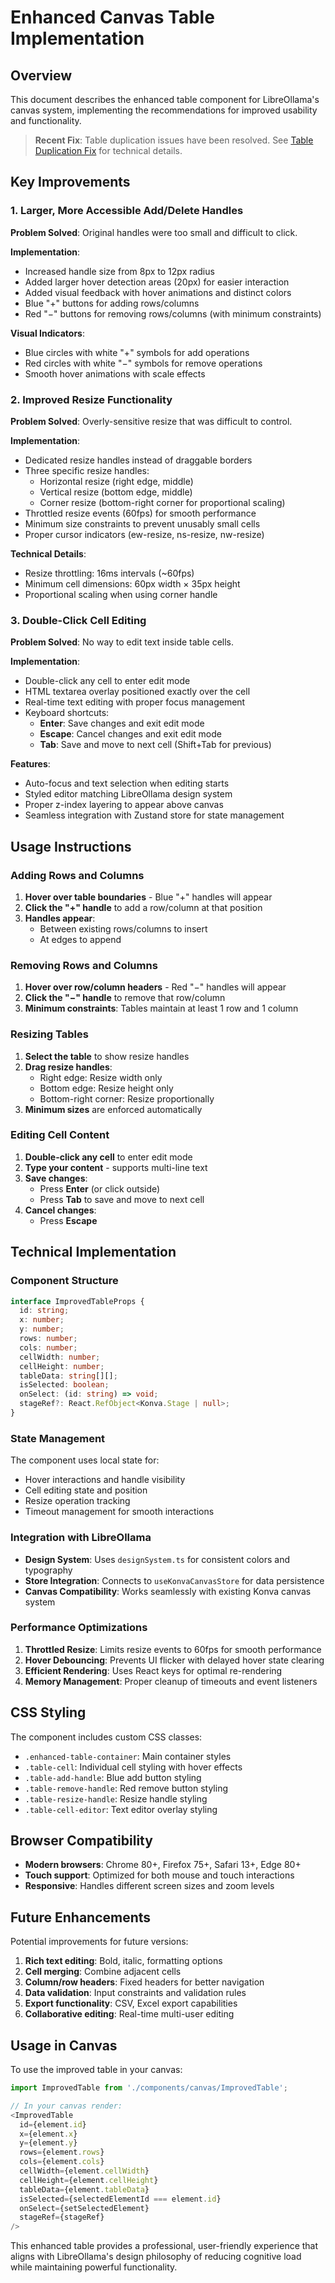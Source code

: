 # Enhanced Canvas Table Implementation

## Overview

This document describes the enhanced table component for LibreOllama's canvas system, implementing the recommendations for improved usability and functionality.

> **Recent Fix**: Table duplication issues have been resolved. See [Table Duplication Fix](TABLE_DUPLICATION_FIX.md) for technical details.

## Key Improvements

### 1. **Larger, More Accessible Add/Delete Handles**

**Problem Solved**: Original handles were too small and difficult to click.

**Implementation**:
- Increased handle size from 8px to 12px radius
- Added larger hover detection areas (20px) for easier interaction
- Added visual feedback with hover animations and distinct colors
- Blue "+" buttons for adding rows/columns
- Red "−" buttons for removing rows/columns (with minimum constraints)

**Visual Indicators**:
- Blue circles with white "+" symbols for add operations
- Red circles with white "−" symbols for remove operations
- Smooth hover animations with scale effects

### 2. **Improved Resize Functionality**

**Problem Solved**: Overly-sensitive resize that was difficult to control.

**Implementation**:
- Dedicated resize handles instead of draggable borders
- Three specific resize handles:
  - Horizontal resize (right edge, middle)
  - Vertical resize (bottom edge, middle)
  - Corner resize (bottom-right corner for proportional scaling)
- Throttled resize events (60fps) for smooth performance
- Minimum size constraints to prevent unusably small cells
- Proper cursor indicators (ew-resize, ns-resize, nw-resize)

**Technical Details**:
- Resize throttling: 16ms intervals (~60fps)
- Minimum cell dimensions: 60px width × 35px height
- Proportional scaling when using corner handle

### 3. **Double-Click Cell Editing**

**Problem Solved**: No way to edit text inside table cells.

**Implementation**:
- Double-click any cell to enter edit mode
- HTML textarea overlay positioned exactly over the cell
- Real-time text editing with proper focus management
- Keyboard shortcuts:
  - **Enter**: Save changes and exit edit mode
  - **Escape**: Cancel changes and exit edit mode
  - **Tab**: Save and move to next cell (Shift+Tab for previous)

**Features**:
- Auto-focus and text selection when editing starts
- Styled editor matching LibreOllama design system
- Proper z-index layering to appear above canvas
- Seamless integration with Zustand store for state management

## Usage Instructions

### Adding Rows and Columns

1. **Hover over table boundaries** - Blue "+" handles will appear
2. **Click the "+" handle** to add a row/column at that position
3. **Handles appear**:
   - Between existing rows/columns to insert
   - At edges to append

### Removing Rows and Columns

1. **Hover over row/column headers** - Red "−" handles will appear
2. **Click the "−" handle** to remove that row/column
3. **Minimum constraints**: Tables maintain at least 1 row and 1 column

### Resizing Tables

1. **Select the table** to show resize handles
2. **Drag resize handles**:
   - Right edge: Resize width only
   - Bottom edge: Resize height only
   - Bottom-right corner: Resize proportionally
3. **Minimum sizes** are enforced automatically

### Editing Cell Content

1. **Double-click any cell** to enter edit mode
2. **Type your content** - supports multi-line text
3. **Save changes**:
   - Press **Enter** (or click outside)
   - Press **Tab** to save and move to next cell
4. **Cancel changes**:
   - Press **Escape**

## Technical Implementation

### Component Structure

```typescript
interface ImprovedTableProps {
  id: string;
  x: number;
  y: number;
  rows: number;
  cols: number;
  cellWidth: number;
  cellHeight: number;
  tableData: string[][];
  isSelected: boolean;
  onSelect: (id: string) => void;
  stageRef?: React.RefObject<Konva.Stage | null>;
}
```

### State Management

The component uses local state for:
- Hover interactions and handle visibility
- Cell editing state and position
- Resize operation tracking
- Timeout management for smooth interactions

### Integration with LibreOllama

- **Design System**: Uses `designSystem.ts` for consistent colors and typography
- **Store Integration**: Connects to `useKonvaCanvasStore` for data persistence
- **Canvas Compatibility**: Works seamlessly with existing Konva canvas system

### Performance Optimizations

1. **Throttled Resize**: Limits resize events to 60fps for smooth performance
2. **Hover Debouncing**: Prevents UI flicker with delayed hover state clearing
3. **Efficient Rendering**: Uses React keys for optimal re-rendering
4. **Memory Management**: Proper cleanup of timeouts and event listeners

## CSS Styling

The component includes custom CSS classes:

- `.enhanced-table-container`: Main container styles
- `.table-cell`: Individual cell styling with hover effects
- `.table-add-handle`: Blue add button styling
- `.table-remove-handle`: Red remove button styling
- `.table-resize-handle`: Resize handle styling
- `.table-cell-editor`: Text editor overlay styling

## Browser Compatibility

- **Modern browsers**: Chrome 80+, Firefox 75+, Safari 13+, Edge 80+
- **Touch support**: Optimized for both mouse and touch interactions
- **Responsive**: Handles different screen sizes and zoom levels

## Future Enhancements

Potential improvements for future versions:

1. **Rich text editing**: Bold, italic, formatting options
2. **Cell merging**: Combine adjacent cells
3. **Column/row headers**: Fixed headers for better navigation
4. **Data validation**: Input constraints and validation rules
5. **Export functionality**: CSV, Excel export capabilities
6. **Collaborative editing**: Real-time multi-user editing

## Usage in Canvas

To use the improved table in your canvas:

```typescript
import ImprovedTable from './components/canvas/ImprovedTable';

// In your canvas render:
<ImprovedTable
  id={element.id}
  x={element.x}
  y={element.y}
  rows={element.rows}
  cols={element.cols}
  cellWidth={element.cellWidth}
  cellHeight={element.cellHeight}
  tableData={element.tableData}
  isSelected={selectedElementId === element.id}
  onSelect={setSelectedElement}
  stageRef={stageRef}
/>
```

This enhanced table provides a professional, user-friendly experience that aligns with LibreOllama's design philosophy of reducing cognitive load while maintaining powerful functionality.

